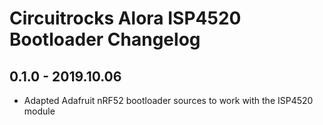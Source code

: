 # Circuitrocks Alora ISP4520 Bootloader Changelog

## 0.1.0 - 2019.10.06

- Adapted Adafruit nRF52 bootloader sources to work with the ISP4520 module
